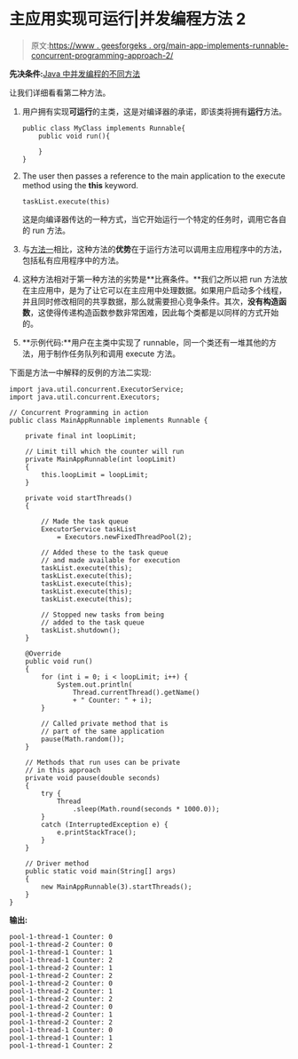 # 主应用实现可运行|并发编程方法 2

> 原文:[https://www . geesforgeks . org/main-app-implements-runnable-concurrent-programming-approach-2/](https://www.geeksforgeeks.org/main-app-implements-runnable-concurrent-programming-approach-2/)

**先决条件:**[Java 中并发编程的不同方法](https://www.geeksforgeeks.org/different-approaches-to-concurrent-programming-in-java/)

让我们详细看看第二种方法。

1.  用户拥有实现**可运行**的主类，这是对编译器的承诺，即该类将拥有**运行**方法。

    ```
    public class MyClass implements Runnable{
        public void run(){

        }
    }

    ```

2.  The user then passes a reference to the main application to the execute method using the **this** keyword.

    ```
    taskList.execute(this)

    ```

    这是向编译器传达的一种方式，当它开始运行一个特定的任务时，调用它各自的 run 方法。

3.  与[方法一](https://www.geeksforgeeks.org/different-approaches-to-concurrent-programming-in-java/)相比，这种方法的**优势**在于运行方法可以调用主应用程序中的方法，包括私有应用程序中的方法。
4.  这种方法相对于第一种方法的劣势是**比赛条件。**我们之所以把 run 方法放在主应用中，是为了让它可以在主应用中处理数据。如果用户启动多个线程，并且同时修改相同的共享数据，那么就需要担心竞争条件。其次，**没有构造函数**，这使得传递构造函数参数非常困难，因此每个类都是以同样的方式开始的。
5.  **示例代码:**用户在主类中实现了 runnable，同一个类还有一堆其他的方法，用于制作任务队列和调用 execute 方法。

下面是方法一中解释的反例的方法二实现:

```
import java.util.concurrent.ExecutorService;
import java.util.concurrent.Executors;

// Concurrent Programming in action
public class MainAppRunnable implements Runnable {

    private final int loopLimit;

    // Limit till which the counter will run
    private MainAppRunnable(int loopLimit)
    {
        this.loopLimit = loopLimit;
    }

    private void startThreads()
    {

        // Made the task queue
        ExecutorService taskList
            = Executors.newFixedThreadPool(2);

        // Added these to the task queue
        // and made available for execution
        taskList.execute(this);
        taskList.execute(this);
        taskList.execute(this);
        taskList.execute(this);
        taskList.execute(this);

        // Stopped new tasks from being
        // added to the task queue
        taskList.shutdown();
    }

    @Override
    public void run()
    {
        for (int i = 0; i < loopLimit; i++) {
            System.out.println(
                Thread.currentThread().getName()
                + " Counter: " + i);
        }

        // Called private method that is
        // part of the same application
        pause(Math.random());
    }

    // Methods that run uses can be private
    // in this approach
    private void pause(double seconds)
    {
        try {
            Thread
                .sleep(Math.round(seconds * 1000.0));
        }
        catch (InterruptedException e) {
            e.printStackTrace();
        }
    }

    // Driver method
    public static void main(String[] args)
    {
        new MainAppRunnable(3).startThreads();
    }
}
```

**输出:**

```
pool-1-thread-1 Counter: 0
pool-1-thread-2 Counter: 0
pool-1-thread-1 Counter: 1
pool-1-thread-1 Counter: 2
pool-1-thread-2 Counter: 1
pool-1-thread-2 Counter: 2
pool-1-thread-2 Counter: 0
pool-1-thread-2 Counter: 1
pool-1-thread-2 Counter: 2
pool-1-thread-2 Counter: 0
pool-1-thread-2 Counter: 1
pool-1-thread-2 Counter: 2
pool-1-thread-1 Counter: 0
pool-1-thread-1 Counter: 1
pool-1-thread-1 Counter: 2

```